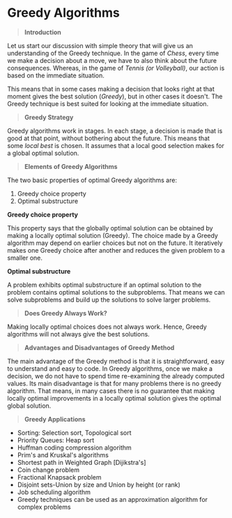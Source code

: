 # Greedy Algorithms

> **Introduction**

Let us start our discussion with simple theory that will give us an understanding of the Greedy technique. In the game of *Chess*, every time we make a decision about a move, we have to also think about the future consequences. Whereas, in the game of *Tennis (or Volleyball)*, our action is based on the immediate situation.

This means that in some cases making a decision that looks right at that moment gives the best solution (*Greedy*), but in other cases it doesn't. The Greedy technique is best suited for looking at the immediate situation.

> **Greedy Strategy**

Greedy algorithms work in stages. In each stage, a decision is made that is good at that point, without bothering about the future. This means that some *local best* is chosen. It assumes that a local good selection makes for a global optimal solution.

> **Elements of Greedy Algorithms**

The two basic properties of optimal Greedy algorithms are:

1. Greedy choice property
2. Optimal substructure

**Greedy choice property**

This property says that the globally optimal solution can be obtained by making a locally optimal solution (Greedy). The choice made by a Greedy algorithm may depend on earlier choices but not on the future. It iteratively makes one Greedy choice after another and reduces the given problem to a smaller one.

**Optimal substructure**

A problem exhibits optimal substructure if an optimal solution to the problem contains optimal solutions to the subproblems. That means we can solve subproblems and build up the solutions to solve larger problems.

> **Does Greedy Always Work?**

Making locally optimal choices does not always work. Hence, Greedy algorithms will not always give the best solutions.

> **Advantages and Disadvantages of Greedy Method**

The main advantage of the Greedy method is that it is straightforward, easy to understand and easy to code. In Greedy algorithms, once we make a decision, we do not have to spend time re-examining the already computed values. Its main disadvantage is that for many problems there is no greedy algorithm. That means, in many cases there is no guarantee that making locally optimal improvements in a locally optimal solution gives the optimal global solution.

> **Greedy Applications**

* Sorting: Selection sort, Topological sort
* Priority Queues: Heap sort
* Huffman coding compression algorithm
* Prim's and Kruskal's algorithms
* Shortest path in Weighted Graph [Dijikstra's]
* Coin change problem
* Fractional Knapsack problem
* Disjoint sets-Union by size and Union by height (or rank)
* Job scheduling algorithm
* Greedy techniques can be used as an approximation algorithm for complex problems